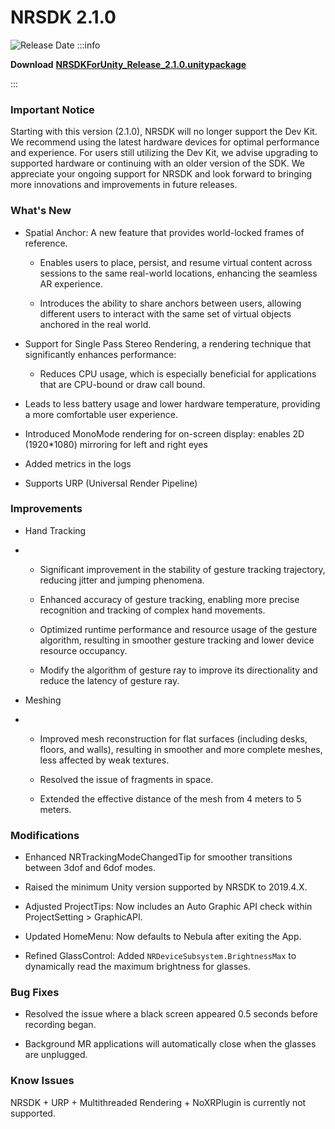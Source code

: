 # NRSDK 2.1.0
![Release Date](https://img.shields.io/badge/Release_Date-November_13,_2023-0080FF?style=flat&logoWidth=1)
:::info

**Download** [**NRSDKForUnity_Release_2.1.0.unitypackage**](https://public-resource.xreal.com/download/NRSDKForUnity_2.1.0_Release_20231019/NRSDKForUnity_Release_2.1.0.unitypackage)

:::

### Important Notice

Starting with this version (2.1.0), NRSDK will no longer support the Dev Kit. We recommend using the latest hardware devices for optimal performance and experience. For users still utilizing the Dev Kit, we advise upgrading to supported hardware or continuing with an older version of the SDK. We appreciate your ongoing support for NRSDK and look forward to bringing more innovations and improvements in future releases.

### What's New


- Spatial Anchor: A new feature that provides world-locked frames of reference.

  - Enables users to place, persist, and resume virtual content across sessions to the same real-world locations, enhancing the seamless AR experience.

  - Introduces the ability to share anchors between users, allowing different users to interact with the same set of virtual objects anchored in the real world.



- Support for Single Pass Stereo Rendering, a rendering technique that significantly enhances performance:

  - Reduces CPU usage, which is especially beneficial for applications that are CPU-bound or draw call bound.
- Leads to less battery usage and lower hardware temperature, providing a more comfortable user experience.


- Introduced MonoMode rendering for on-screen display: enables 2D (1920*1080) mirroring for left and right eyes


- Added metrics in the logs


- Supports URP (Universal Render Pipeline)

### Improvements


- Hand Tracking


- - Significant improvement in the stability of gesture tracking trajectory, reducing jitter and jumping phenomena.

  - Enhanced accuracy of gesture tracking, enabling more precise recognition and tracking of complex hand movements.

  - Optimized runtime performance and resource usage of the gesture algorithm, resulting in smoother gesture tracking and lower device resource occupancy.

  - Modify the algorithm of gesture ray to improve its directionality and reduce the latency of gesture ray.



- Meshing


- - Improved mesh reconstruction for flat surfaces (including desks, floors, and walls), resulting in smoother and more complete meshes, less affected by weak textures.

  - Resolved the issue of fragments in space.

  - Extended the effective distance of the mesh from 4 meters to 5 meters.


### Modifications


- Enhanced NRTrackingModeChangedTip for smoother transitions between 3dof and 6dof modes.


- Raised the minimum Unity version supported by NRSDK to 2019.4.X.


- Adjusted ProjectTips: Now includes an Auto Graphic API check within ProjectSetting > GraphicAPI.


- Updated HomeMenu: Now defaults to Nebula after exiting the App.


- Refined GlassControl: Added `NRDeviceSubsystem.BrightnessMax` to dynamically read the maximum brightness for glasses.

### Bug Fixes


- Resolved the issue where a black screen appeared 0.5 seconds before recording began.


- Background MR applications will automatically close when the glasses are unplugged.

### **Know Issues**

NRSDK + URP + Multithreaded Rendering + NoXRPlugin is currently not supported.
